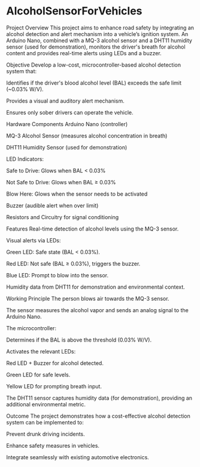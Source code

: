 # AlcoholSensorForVehicles
Project Overview
This project aims to enhance road safety by integrating an alcohol detection and alert mechanism into a vehicle’s ignition system. An Arduino Nano, combined with a MQ-3 alcohol sensor and a DHT11 humidity sensor (used for demonstration), monitors the driver's breath for alcohol content and provides real-time alerts using LEDs and a buzzer.

Objective
Develop a low-cost, microcontroller-based alcohol detection system that:

Identifies if the driver's blood alcohol level (BAL) exceeds the safe limit (~0.03% W/V).

Provides a visual and auditory alert mechanism.

Ensures only sober drivers can operate the vehicle.

Hardware Components
Arduino Nano (controller)

MQ-3 Alcohol Sensor (measures alcohol concentration in breath)

DHT11 Humidity Sensor (used for demonstration)

LED Indicators:

Safe to Drive: Glows when BAL < 0.03%

Not Safe to Drive: Glows when BAL ≥ 0.03%

Blow Here: Glows when the sensor needs to be activated

Buzzer (audible alert when over limit)

Resistors and Circuitry for signal conditioning

Features
Real-time detection of alcohol levels using the MQ-3 sensor.

Visual alerts via LEDs:

Green LED: Safe state (BAL < 0.03%).

Red LED: Not safe (BAL ≥ 0.03%), triggers the buzzer.

Blue LED: Prompt to blow into the sensor.

Humidity data from DHT11 for demonstration and environmental context.

Working Principle
The person blows air towards the MQ-3 sensor.

The sensor measures the alcohol vapor and sends an analog signal to the Arduino Nano.

The microcontroller:

Determines if the BAL is above the threshold (0.03% W/V).

Activates the relevant LEDs:

Red LED + Buzzer for alcohol detected.

Green LED for safe levels.

Yellow LED for prompting breath input.

The DHT11 sensor captures humidity data (for demonstration), providing an additional environmental metric.

Outcome
The project demonstrates how a cost-effective alcohol detection system can be implemented to:

Prevent drunk driving incidents.

Enhance safety measures in vehicles.

Integrate seamlessly with existing automotive electronics.
